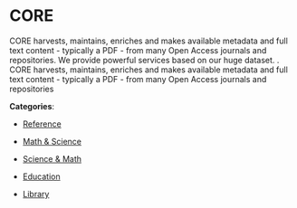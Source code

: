 # CORE

CORE harvests, maintains, enriches and makes available metadata and full text
content - typically a PDF - from many Open Access journals and repositories. We provide powerful services based on our huge dataset. 
.  CORE harvests, maintains, enriches and makes available metadata and full text
content - typically a PDF - from many Open Access journals and repositories

**Categories**:

- [Reference](https://github/apis-list/apis-list#reference)

- [Math & Science](https://github/apis-list/apis-list#math-and-science)

- [Science & Math](https://github/apis-list/apis-list#science-and-math)

- [Education](https://github/apis-list/apis-list#education)

- [Library](https://github/apis-list/apis-list#library)



